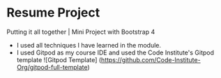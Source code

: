 # Resume Project
Putting it all together | Mini Project with Bootstrap 4

* I used all techniques I have learned in the module. 
* I used Gitpod as my course IDE and used the Code Institute's Gitpod template ![Gitpod Template] (https://github.com/Code-Institute-Org/gitpod-full-template)




